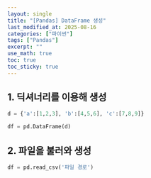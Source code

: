```yaml
---
layout: single
title: "[Pandas] DataFrame 생성"
last_modified_at: 2025-08-16
categories: ["파이썬"]
tags: ["Pandas"]
excerpt: ""
use_math: true
toc: true
toc_sticky: true
---
```


## 1. 딕셔너리를 이용해 생성

```python
d = {'a':[1,2,3], 'b':[4,5,6], 'c':[7,8,9]}

df = pd.DataFrame(d)
```

## 2. 파일을 불러와 생성

```python
df = pd.read_csv('파일 경로')
```
